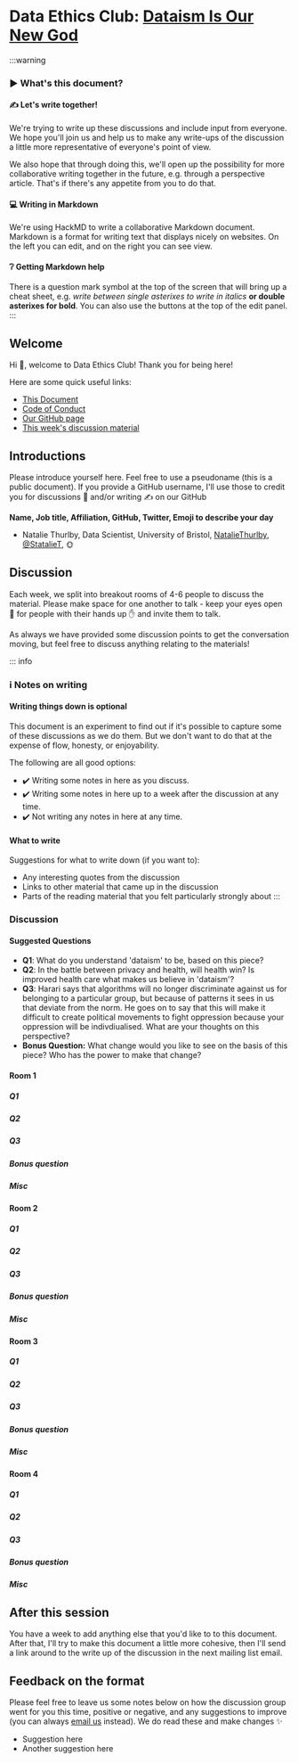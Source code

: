 # Data Ethics Club: [Dataism Is Our New God](https://onlinelibrary.wiley.com/doi/epdf/10.1111/npqu.12080)
<!--Please don't edit the info panel below-->

:::warning
### :arrow_forward: What's this document?

#### :writing_hand: Let's write together!
We're trying to write up these discussions and include input from everyone.
We hope you'll join us and help us to make any write-ups of the discussion a little more representative of everyone's point of view.

We also hope that through doing this, we'll open up the possibility for more collaborative writing together in the future, e.g. through a perspective article.
That's if there's any appetite from you to do that.

#### :computer: Writing in Markdown
We're using HackMD to write a collaborative Markdown document. 
Markdown is a format for writing text that displays nicely on websites.
On the left you can edit, and on the right you can see view.

#### :grey_question: Getting Markdown help
There is a question mark symbol at the top of the screen that will bring up a cheat sheet, e.g. *write between single asterixes to write in italics* **or double asterixes for bold**.
You can also use the buttons at the top of the edit panel.
:::

## Welcome
Hi :wave:, welcome to Data Ethics Club! 
Thank you for being here!

Here are some quick useful links:
- [This Document](https://hackmd.io/@nataliethurlby/DEC-dataism/edit?both)
- [Code of Conduct](https://github.com/very-good-science/data-ethics-club/blob/code-of-conduct/code_of_conduct.MD)
- [Our GitHub page](https://github.com/very-good-science/data-ethics-club/)
- [This week's discussion material](https://onlinelibrary.wiley.com/doi/epdf/10.1111/npqu.12080)

## Introductions
Please introduce yourself here.
Feel free to use a pseudoname (this is a public document).
If you provide a GitHub username, I'll use those to credit you for discussions :speech_balloon: and/or writing :writing_hand:  on our GitHub 

__Name, Job title, Affiliation, GitHub, Twitter, Emoji to describe your day__
- Natalie Thurlby, Data Scientist, University of Bristol, [NatalieThurlby](https://github.com/NatalieThurlby/), [@StatalieT](https://twitter.com/StatalieT), :sun_with_face: 

## Discussion
Each week, we split into breakout rooms of 4-6 people to discuss the material. 
Please make space for one another to talk - keep your eyes open :eyes: for people with their hands up :hand: and invite them to talk.

As always we have provided some discussion points to get the conversation moving, but feel free to discuss anything relating to the materials!

::: info
### :information_source:  Notes on writing
#### Writing things down is optional
This document is an experiment to find out if it's possible to capture some of these discussions as we do them. 
But we don't want to do that at the expense of flow, honesty, or enjoyability.

The following are all good options:
- :heavy_check_mark: Writing some notes in here as you discuss.
- :heavy_check_mark: Writing some notes in here up to a week after the discussion at any time.
- :heavy_check_mark: Not writing any notes in here at any time.

#### What to write
Suggestions for what to write down (if you want to):
- Any interesting quotes from the discussion
- Links to other material that came up in the discussion
- Parts of the reading material that you felt particularly strongly about
:::

### Discussion

#### Suggested Questions

- **Q1**: What do you understand 'dataism' to be, based on this piece?
- **Q2**: In the battle between privacy and health, will health win? Is improved health care what makes us believe in 'dataism'?
- **Q3**: Harari says that algorithms will no longer discriminate against us for belonging to a particular group, but because of patterns it sees in us that deviate from the norm. He goes on to say that this will make it difficult to create political movements to fight oppression because your oppression will be indivdiualised. What are your thoughts on this perspective?
- **Bonus Question:** What change would you like to see on the basis of this piece? Who has the power to make that change?

#### Room 1

##### Q1

##### Q2

##### Q3

##### Bonus question

##### Misc

#### Room 2

##### Q1

##### Q2

##### Q3

##### Bonus question

##### Misc

#### Room 3
##### Q1

##### Q2

##### Q3

##### Bonus question

##### Misc

#### Room 4

##### Q1

##### Q2

##### Q3

##### Bonus question

##### Misc


## After this session
You have a week to add anything else that you'd like to to this document. 
After that, I'll try to make this document a little more cohesive, then I'll send a link around to the write up of the discussion in the next mailing list email.

## Feedback on the format
Please feel free to leave us some notes below on how the discussion group went for you this time, positive or negative, and any suggestions to improve (you can always [email us](mailto:grp-ethicaldatascience@groups.bristol.ac.uk) instead). 
We do read these and make changes :sparkles: 

* Suggestion here
* Another suggestion here
